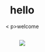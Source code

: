 <div align='center'>
    <h1>hello</h1>

<
p>welcome</p>

<div/>

<h2></h2>
<img src='https://skillicons.dev/icons?i=flutter,kotlin,py,java,vscode,androidstudio,github&theme=dark&perline=4' />
